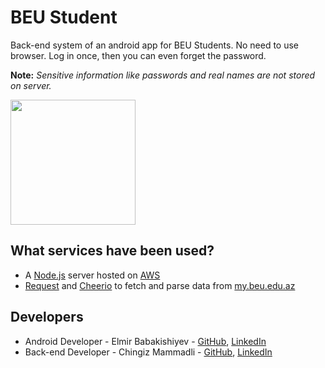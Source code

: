 # BEU Student

Back-end system of an android app for BEU Students. No need to use browser. Log in once, then you can even forget the password.

**Note:** *Sensitive information like passwords and real names are not stored on server.*

<a href="https://play.google.com">
  <img src="https://github.com/mchingiz/BEU_Grade_Calculator/raw/master/media/google-play-badge.png" width="200px">
</a>

## What services have been used?
* A [Node.js](https://nodejs.org/en/about/) server hosted on [AWS](https://aws.amazon.com/ec2/)
* [Request](https://www.npmjs.com/package/request) and [Cheerio](https://www.npmjs.com/package/cheerio) to fetch and parse data from [my.beu.edu.az](my.beu.edu.az)

## Developers
* Android Developer - Elmir Babakishiyev - [GitHub](https://github.com/elmirbabakishiyev), [LinkedIn](https://www.linkedin.com/in/elmir-babakishiyev-a3936578/)
* Back-end Developer - Chingiz Mammadli - [GitHub](https://github.com/mchingiz), [LinkedIn](https://www.linkedin.com/in/mcingiz/)
